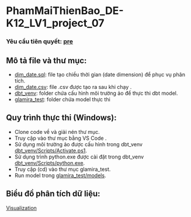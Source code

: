 # PhamMaiThienBao_DE-K12_LV1_project_07

### Yêu cầu tiên quyết: [pre](https://github.com/pmtbao/PhamMaiThienBao_DE-K12_LV1_project_05.git)

## Mô tả file và thư mục:
- [dim_date.sql](dim_date.sql): file tạo chiều thời gian (date dimension) để phục vụ phân tích.
- [dim_date.csv](dim_date.csv): file .csv được tạo ra sau khi chạy [](dim_date.sql).
- [dbt_venv](dbt_venv): folder chứa cấu hình môi trường ảo để thực thi dbt model.
- [glamira_test](glamira_test): folder chứa model thực thi

## Quy trình thực thi (Windows):
- Clone code về và giải nén thư mục.
- Truy cập vào thư mục bằng VS Code .
- Sử dụng môi trường ảo được cấu hình trong dbt_venv [dbt_venv/Scripts/Activate.ps1](dbt_venv/Scripts/).
- Sử dụng trình python.exe được cài đặt trong dbt_venv [dbt_venv/Scripts/python.exe](dbt_venv/Scripts/).
- Truy cập (cd) vào thư mục glamira_test.
- Run model trong [glamira_test/models](glamira_test/models).

## Biểu đồ phân tích dữ liệu:
[Visualization](https://lookerstudio.google.com/reporting/d3230427-6d83-4f48-aaa6-fd98b042b91b)
